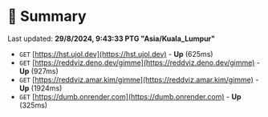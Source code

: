# 📖 Summary
Last updated: **29/8/2024, 9:43:33 PTG "Asia/Kuala_Lumpur"**

- `GET` [https://hst.ujol.dev](https://hst.ujol.dev) - **Up** (625ms)
- `GET` [https://reddviz.deno.dev/gimme](https://reddviz.deno.dev/gimme) - **Up** (927ms)
- `GET` [https://reddviz.amar.kim/gimme](https://reddviz.amar.kim/gimme) - **Up** (1924ms)
- `GET` [https://dumb.onrender.com](https://dumb.onrender.com) - **Up** (325ms)

